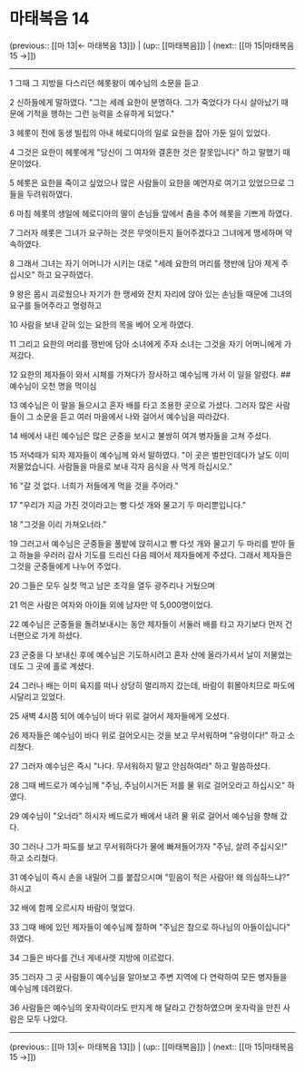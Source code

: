 # 마태복음 14

(previous:: [[마 13|← 마태복음 13]]) | (up:: [[마태복음]]) | (next:: [[마 15|마태복음 15 →]])

***




1 
그때 그 지방을 다스리던 헤롯왕이 예수님의 소문을 듣고 



2 
신하들에게 말하였다. "그는 세례 요한이 분명하다. 그가 죽었다가 다시 살아났기 때문에 기적을 행하는 그런 능력을 소유하게 되었다." 



3 
헤롯이 전에 동생 빌립의 아내 헤로디아의 일로 요한을 잡아 가둔 일이 있었다. 



4 
그것은 요한이 헤롯에게 "당신이 그 여자와 결혼한 것은 잘못입니다" 하고 말했기 때문이었다. 



5 
헤롯은 요한을 죽이고 싶었으나 많은 사람들이 요한을 예언자로 여기고 있었으므로 그들을 두려워하였다. 



6 
마침 헤롯의 생일에 헤로디아의 딸이 손님들 앞에서 춤을 추어 헤롯을 기쁘게 하였다. 



7 
그러자 헤롯은 그녀가 요구하는 것은 무엇이든지 들어주겠다고 그녀에게 맹세하며 약속하였다. 



8 
그래서 그녀는 자기 어머니가 시키는 대로 "세례 요한의 머리를 쟁반에 담아 제게 주십시오" 하고 요구하였다. 



9 
왕은 몹시 괴로웠으나 자기가 한 맹세와 잔치 자리에 앉아 있는 손님들 때문에 그녀의 요구를 들어주라고 명령하고 



10 
사람을 보내 갇혀 있는 요한의 목을 베어 오게 하였다. 



11 
그리고 요한의 머리를 쟁반에 담아 소녀에게 주자 소녀는 그것을 자기 어머니에게 가져갔다. 



12 
요한의 제자들이 와서 시체를 가져다가 장사하고 예수님께 가서 이 일을 알렸다. ## 예수님이 오천 명을 먹이심 



13 
예수님은 이 말을 들으시고 혼자 배를 타고 조용한 곳으로 가셨다. 그러자 많은 사람들이 그 소문을 듣고 여러 마을에서 나와 걸어서 예수님을 따라갔다. 



14 
배에서 내린 예수님은 많은 군중을 보시고 불쌍히 여겨 병자들을 고쳐 주셨다. 



15 
저녁때가 되자 제자들이 예수님께 와서 말하였다. "이 곳은 벌판인데다가 날도 이미 저물었습니다. 사람들을 마을로 보내 각자 음식을 사 먹게 하십시오." 



16 
"갈 것 없다. 너희가 저들에게 먹을 것을 주어라." 



17 
"우리가 지금 가진 것이라고는 빵 다섯 개와 물고기 두 마리뿐입니다." 



18 
"그것을 이리 가져오너라." 



19 
그러고서 예수님은 군중들을 풀밭에 앉히시고 빵 다섯 개와 물고기 두 마리를 받아 들고 하늘을 우러러 감사 기도를 드리신 다음 떼어서 제자들에게 주셨다. 그래서 제자들은 그것을 군중들에게 나누어 주었다. 



20 
그들은 모두 실컷 먹고 남은 조각을 열두 광주리나 거뒀으며 



21 
먹은 사람은 여자와 아이들 외에 남자만 약 5,000명이었다. 



22 
예수님은 군중들을 돌려보내시는 동안 제자들이 서둘러 배를 타고 자기보다 먼저 건너편으로 가게 하셨다. 



23 
군중을 다 보내신 후에 예수님은 기도하시려고 혼자 산에 올라가셔서 날이 저물었는데도 그 곳에 홀로 계셨다. 



24 
그러나 배는 이미 육지를 떠나 상당히 멀리까지 갔는데, 바람이 휘몰아치므로 파도에 시달리고 있었다. 



25 
새벽 4시쯤 되어 예수님이 바다 위로 걸어서 제자들에게 오셨다. 



26 
제자들은 예수님이 바다 위로 걸어오시는 것을 보고 무서워하며 "유령이다!" 하고 소리쳤다. 



27 
그러자 예수님은 즉시 "나다. 무서워하지 말고 안심하여라" 하고 말씀하셨다. 



28 
그때 베드로가 예수님께 "주님, 주님이시거든 저를 물 위로 걸어오라고 하십시오" 하였다. 



29 
예수님이 "오너라" 하시자 베드로가 배에서 내려 물 위로 걸어서 예수님을 향해 갔다. 



30 
그러나 그가 파도를 보고 무서워하다가 물에 빠져들어가자 "주님, 살려 주십시오!" 하고 소리쳤다. 



31 
예수님이 즉시 손을 내밀어 그를 붙잡으시며 "믿음이 적은 사람아! 왜 의심하느냐?" 하시고 



32 
배에 함께 오르시자 바람이 멎었다. 



33 
그때 배에 있던 제자들이 예수님께 절하며 "주님은 참으로 하나님의 아들이십니다" 하였다. 



34 
그들은 바다를 건너 게네사렛 지방에 이르렀다. 



35 
그러자 그 곳 사람들이 예수님을 알아보고 주변 지역에 다 연락하여 모든 병자들을 예수님께 데려왔다. 



36 
사람들은 예수님의 옷자락이라도 만지게 해 달라고 간청하였으며 옷자락을 만진 사람은 모두 나았다.

***

(previous:: [[마 13|← 마태복음 13]]) | (up:: [[마태복음]]) | (next:: [[마 15|마태복음 15 →]])

